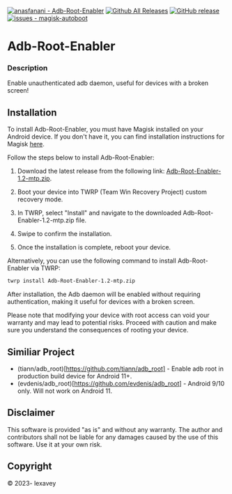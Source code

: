 [![anasfanani - Adb-Root-Enabler](https://img.shields.io/static/v1?label=anasfanani&message=Adb-Root-Enabler&color=blue&logo=github)](https://github.com/anasfanani/Adb-Root-Enabler "Go to GitHub repo")
[![Github All Releases](https://img.shields.io/github/downloads/anasfanani/Adb-Root-Enabler/total.svg)]()
[![GitHub release](https://img.shields.io/github/release/anasfanani/Adb-Root-Enabler?include_prereleases=&sort=semver&color=blue)](https://github.com/anasfanani/Adb-Root-Enabler/releases/)
[![issues - magisk-autoboot](https://img.shields.io/github/issues/anasfanani/Adb-Root-Enabler)](https://github.com/anasfanani/Adb-Root-Enabler/issues)
# Adb-Root-Enabler

### Description
Enable unauthenticated adb daemon, useful for devices with a broken screen!

## Installation

To install Adb-Root-Enabler, you must have Magisk installed on your Android device. If you don't have it, you can find installation instructions for Magisk [here](https://github.com/topjohnwu/Magisk/releases).

Follow the steps below to install Adb-Root-Enabler:

1. Download the latest release from the following link: [Adb-Root-Enabler-1.2-mtp.zip](https://github.com/lexavey/Adb-Root-Enabler/releases/download/v1.2/Adb-Root-Enabler-1.2-mtp.zip).

2. Boot your device into TWRP (Team Win Recovery Project) custom recovery mode.

3. In TWRP, select "Install" and navigate to the downloaded Adb-Root-Enabler-1.2-mtp.zip file.

4. Swipe to confirm the installation.

5. Once the installation is complete, reboot your device.

Alternatively, you can use the following command to install Adb-Root-Enabler via TWRP:

```bash
twrp install Adb-Root-Enabler-1.2-mtp.zip
```

After installation, the Adb daemon will be enabled without requiring authentication, making it useful for devices with a broken screen.

Please note that modifying your device with root access can void your warranty and may lead to potential risks. Proceed with caution and make sure you understand the consequences of rooting your device.

## Similiar Project

- (tiann/adb_root)[https://github.com/tiann/adb_root] - Enable adb root in production build device for Android 11+.
- (evdenis/adb_root)[https://github.com/evdenis/adb_root] - Android 9/10 only. Will not work on Android 11. 

## Disclaimer

This software is provided "as is" and without any warranty. The author and contributors shall not be liable for any damages caused by the use of this software. Use it at your own risk.

## Copyright

© 2023- lexavey
